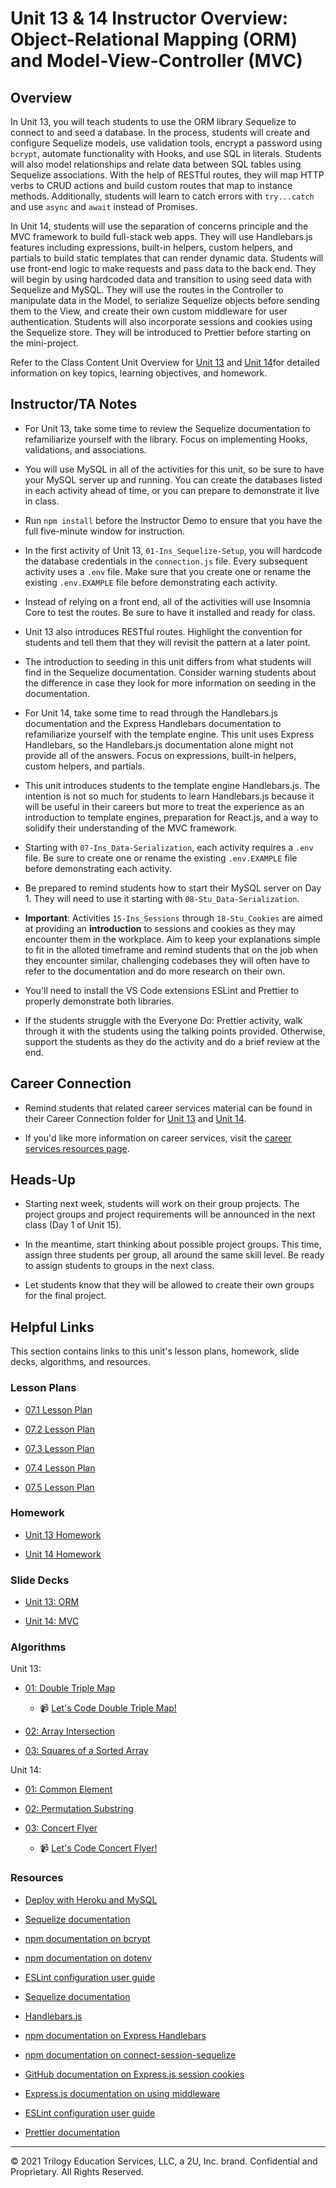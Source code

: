 # Unit 13 & 14 Instructor Overview: Object-Relational Mapping (ORM) and Model-View-Controller (MVC)

## Overview

In Unit 13, you will teach students to use the ORM library Sequelize to connect to and seed a database. In the process, students will create and configure Sequelize models, use validation tools, encrypt a password using `bcrypt`, automate functionality with Hooks, and use SQL in literals. Students will also model relationships and relate data between SQL tables using Sequelize associations. With the help of RESTful routes, they will map HTTP verbs to CRUD actions and build custom routes that map to instance methods. Additionally, students will learn to catch errors with `try...catch` and use `async` and `await` instead of Promises. 

In Unit 14, students will use the separation of concerns principle and the MVC framework to build full-stack web apps. They will use Handlebars.js features including expressions, built-in helpers, custom helpers, and partials to build static templates that can render dynamic data. Students will use front-end logic to make requests and pass data to the back end. They will begin by using hardcoded data and transition to using seed data with Sequelize and MySQL. They will use the routes in the Controller to manipulate data in the Model, to serialize Sequelize objects before sending them to the View, and create their own custom middleware for user authentication. Students will also incorporate sessions and cookies using the Sequelize store. They will be introduced to Prettier before starting on the mini-project.

Refer to the Class Content Unit Overview for [Unit 13](../../../01-Class-Content/13-ORM/README.md) and [Unit 14](../../../01-Class-Content/14-MVC/README.md)for detailed information on key topics, learning objectives, and homework.

## Instructor/TA Notes

* For Unit 13, take some time to review the Sequelize documentation to refamiliarize yourself with the library. Focus on implementing Hooks, validations, and associations.

* You will use MySQL in all of the activities for this unit, so be sure to have your MySQL server up and running. You can create the databases listed in each activity ahead of time, or you can prepare to demonstrate it live in class.

* Run `npm install` before the Instructor Demo to ensure that you have the full five-minute window for instruction.

* In the first activity of Unit 13, `01-Ins_Sequelize-Setup`, you will hardcode the database credentials in the `connection.js` file. Every subsequent activity uses a `.env` file. Make sure that you create one or rename the existing `.env.EXAMPLE` file before demonstrating each activity. 

* Instead of relying on a front end, all of the activities will use Insomnia Core to test the routes. Be sure to have it installed and ready for class.

* Unit 13 also introduces RESTful routes. Highlight the convention for students and tell them that they will revisit the pattern at a later point.

* The introduction to seeding in this unit differs from what students will find in the Sequelize documentation. Consider warning students about the difference in case they look for more information on seeding in the documentation.

* For Unit 14, take some time to read through the Handlebars.js documentation and the Express Handlebars documentation to refamiliarize yourself with the template engine. This unit uses Express Handlebars, so the Handlebars.js documentation alone might not provide all of the answers. Focus on expressions, built-in helpers, custom helpers, and partials.

* This unit introduces students to the template engine Handlebars.js. The intention is not so much for students to learn Handlebars.js because it will be useful in their careers but more to treat the experience as an introduction to template engines, preparation for React.js, and a way to solidify their understanding of the MVC framework.

* Starting with `07-Ins_Data-Serialization`, each activity requires a `.env` file. Be sure to create one or rename the existing `.env.EXAMPLE` file before demonstrating each activity.

* Be prepared to remind students how to start their MySQL server on Day 1. They will need to use it starting with `08-Stu_Data-Serialization`.

* **Important**: Activities `15-Ins_Sessions` through `18-Stu_Cookies` are aimed at providing an **introduction** to sessions and cookies as they may encounter them in the workplace. Aim to keep your explanations simple to fit in the alloted timeframe and remind students that on the job when they encounter similar, challenging codebases they will often have to refer to the documentation and do more research on their own.

* You'll need to install the VS Code extensions ESLint and Prettier to properly demonstrate both libraries.

* If the students struggle with the Everyone Do: Prettier activity, walk through it with the students using the talking points provided. Otherwise, support the students as they do the activity and do a brief review at the end. 

## Career Connection

* Remind students that related career services material can be found in their Career Connection folder for [Unit 13](../../../01-Class-Content/13-ORM/04-Career-Connection/README.md) and [Unit 14](../../../01-Class-Content/14-MVC/04-Career-Connection/README.md).

* If you'd like more information on career services, visit the [career services resources page](https://careernetwork.2u.com/?utm_medium=Academics&utm_source=boot_camp/).

## Heads-Up

* Starting next week, students will work on their group projects. The project groups and project requirements will be announced in the next class (Day 1 of Unit 15). 

* In the meantime, start thinking about possible project groups. This time, assign three students per group, all around the same skill level. Be ready to assign students to groups in the next class.

* Let students know that they will be allowed to create their own groups for the final project.

## Helpful Links

This section contains links to this unit's lesson plans, homework, slide decks, algorithms, and resources.

### Lesson Plans

  * [07.1 Lesson Plan](./01-Day/01-Day-LessonPlan.md)

  * [07.2 Lesson Plan](./02-Day/02-Day-LessonPlan.md)
  
  * [07.3 Lesson Plan](./03-Day/03-Day-LessonPlan.md)

  * [07.4 Lesson Plan](./04-Day/04-Day-LessonPlan.md)
  
  * [07.5 Lesson Plan](./05-Day/05-Day-LessonPlan.md)

### Homework

  * [Unit 13 Homework](../../../01-Class-Content/13-ORM/02-Homework)

  * [Unit 14 Homework](../../../01-Class-Content/14-MVC/02-Homework)

### Slide Decks

  * [Unit 13: ORM](https://docs.google.com/presentation/d/1_0n8JjM6cgmDyUfqGC6crF47JItD0mn9vzvQeYqZ5OE/edit?usp=sharing)

  * [Unit 14: MVC](https://docs.google.com/presentation/d/1rb2QnbKkUfmwqfUEpdQjV8x6S18ShB1BRdLggIVq6yU/edit?usp=sharing)

### Algorithms

Unit 13:

* [01: Double Triple Map](../../../01-Class-Content/13-ORM/03-Algorithms/01-double-triple-map/)

  * 📹 [Let's Code Double Triple Map!](https://2u-20.wistia.com/medias/pz1ugrv0yu)

* [02: Array Intersection](../../../01-Class-Content/13-ORM/03-Algorithms/02-array-intersection/)

* [03: Squares of a Sorted Array](../../../01-Class-Content/13-ORM/03-Algorithms/03-squares-of-a-sorted-array/)

Unit 14:

  * [01: Common Element](../../../01-Class-Content/14-MVC/03-Algorithms/01-common-element/)

  * [02: Permutation Substring](../../../01-Class-Content/14-MVC/03-Algorithms/02-permutation-substring/)

  * [03: Concert Flyer](../../../01-Class-Content/14-MVC/03-Algorithms/03-concert-flyer/)

    * 📹 [Let's Code Concert Flyer!](https://2u-20.wistia.com/medias/42ac9axtbq)

### Resources

* [Deploy with Heroku and MySQL](https://coding-boot-camp.github.io/full-stack/heroku/deploy-with-heroku-and-mysql)

* [Sequelize documentation](https://sequelize.org/master/)

* [npm documentation on bcrypt](https://www.npmjs.com/package/bcrypt)

* [npm documentation on dotenv](https://www.npmjs.com/package/dotenv)

* [ESLint configuration user guide](https://eslint.org/docs/user-guide/configuring)

* [Sequelize documentation](https://sequelize.org/master/)

* [Handlebars.js](https://handlebarsjs.com/)

* [npm documentation on Express Handlebars](https://www.npmjs.com/package/express-handlebars)

* [npm documentation on connect-session-sequelize](https://www.npmjs.com/package/connect-session-sequelize)

* [GitHub documentation on Express.js session cookies](https://github.com/expressjs/session#cookie)

* [Express.js documentation on using middleware](https://expressjs.com/en/guide/using-middleware.html)

* [ESLint configuration user guide](https://eslint.org/docs/user-guide/configuring)

* [Prettier documentation](https://prettier.io/docs/en/index.html)

---
© 2021 Trilogy Education Services, LLC, a 2U, Inc. brand. Confidential and Proprietary. All Rights Reserved.
